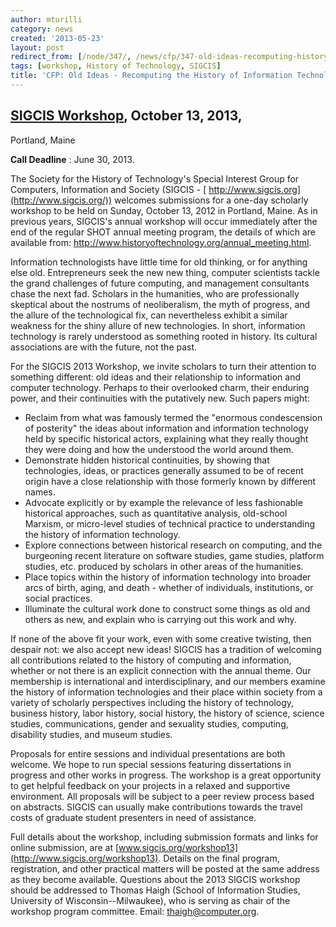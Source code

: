 ```yaml
---
author: mturilli
category: news
created: '2013-05-23'
layout: post
redirect_from: [/node/347/, /news/cfp/347-old-ideas-recomputing-history-information-technology/]
tags: [workshop, History of Technology, SIGCIS]
title: 'CFP: Old Ideas - Recomputing the History of Information Technology'
---
```

## [SIGCIS Workshop](http://www.sigcis.org/workshop13), October 13, 2013,
Portland, Maine

**Call Deadline** : June 30, 2013.  

The Society for the History of Technology's Special Interest Group for
Computers, Information and Society (SIGCIS - [
http://www.sigcis.org](http://www.sigcis.org/)) welcomes submissions for a
one-day scholarly workshop to be held on Sunday, October 13, 2012 in Portland,
Maine. As in previous years, SIGCIS's annual workshop will occur immediately
after the end of the regular SHOT annual meeting program, the details of which
are available from: <http://www.historyoftechnology.org/annual_meeting.html>.

Information technologists have little time for old thinking, or for anything
else old. Entrepreneurs seek the new new thing, computer scientists tackle the
grand challenges of future computing, and management consultants chase the
next fad. Scholars in the humanities, who are professionally skeptical about
the nostrums of neoliberalism, the myth of progress, and the allure of the
technological fix, can nevertheless exhibit a similar weakness for the shiny
allure of new technologies. In short, information technology is rarely
understood as something rooted in history. Its cultural associations are with
the future, not the past.

For the SIGCIS 2013 Workshop, we invite scholars to turn their attention to
something different: old ideas and their relationship to information and
computer technology. Perhaps to their overlooked charm, their enduring power,
and their continuities with the putatively new. Such papers might:

  * Reclaim from what was famously termed the "enormous condescension of posterity" the ideas about information and information technology held by specific historical actors, explaining what they really thought they were doing and how the understood the world around them.
  * Demonstrate hidden historical continuities, by showing that technologies, ideas, or practices generally assumed to be of recent origin have a close relationship with those formerly known by different names.
  * Advocate explicitly or by example the relevance of less fashionable historical approaches, such as quantitative analysis, old-school Marxism, or micro-level studies of technical practice to understanding the history of information technology.
  * Explore connections between historical research on computing, and the burgeoning recent literature on software studies, game studies, platform studies, etc. produced by scholars in other areas of the humanities.
  * Place topics within the history of information technology into broader arcs of birth, aging, and death - whether of individuals, institutions, or social practices.
  * Illuminate the cultural work done to construct some things as old and others as new, and explain who is carrying out this work and why.

If none of the above fit your work, even with some creative twisting, then
despair not: we also accept new ideas! SIGCIS has a tradition of welcoming all
contributions related to the history of computing and information, whether or
not there is an explicit connection with the annual theme. Our membership is
international and interdisciplinary, and our members examine the history of
information technologies and their place within society from a variety of
scholarly perspectives including the history of technology, business history,
labor history, social history, the history of science, science studies,
communications, gender and sexuality studies, computing, disability studies,
and museum studies.

Proposals for entire sessions and individual presentations are both welcome.
We hope to run special sessions featuring dissertations in progress and other
works in progress. The workshop is a great opportunity to get helpful feedback
on your projects in a relaxed and supportive environment. All proposals will
be subject to a peer review process based on abstracts. SIGCIS can usually
make contributions towards the travel costs of graduate student presenters in
need of assistance.

Full details about the workshop, including submission formats and links for
online submission, are at
[www.sigcis.org/workshop13](http://www.sigcis.org/workshop13). Details on the
final program, registration, and other practical matters will be posted at the
same address as they become available. Questions about the 2013 SIGCIS
workshop should be addressed to Thomas Haigh (School of Information Studies,
University of Wisconsin--Milwaukee), who is serving as chair of the workshop
program committee. Email: [thaigh@computer.org](mailto:thaigh@computer.org).

